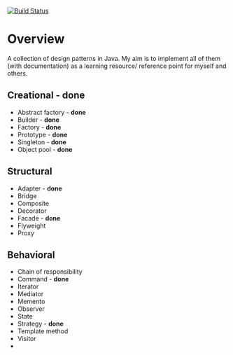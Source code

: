 [![Build Status](https://travis-ci.org/dueyfinster/DesignPatterns.png)](https://travis-ci.org/dueyfinster/DesignPatterns)

# Overview
A collection of design patterns in Java. 
My aim is to implement all of them (with documentation) as a learning resource/ reference point for myself and others.


## Creational	- **done**
* Abstract factory - **done**
* Builder - **done**
* Factory - **done**
* Prototype - **done**
* Singleton - **done**
* Object pool - **done**

## Structural	
* Adapter - **done**
* Bridge 
* Composite 
* Decorator 
* Facade - **done**
* Flyweight 
* Proxy

## Behavioral	
* Chain of responsibility 
* Command - **done**
* Iterator 
* Mediator 
* Memento 
* Observer 
* State 
* Strategy - **done**
* Template method 
* Visitor
*